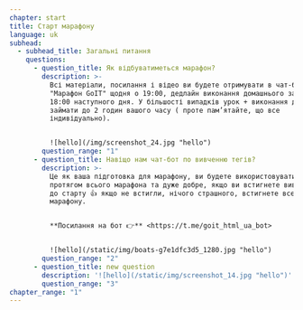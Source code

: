 ```yaml
---
chapter: start
title: Старт марафону
language: uk
subhead:
  - subhead_title: Загальні питання
    questions:
      - question_title: Я﻿к відбуватиметься марафон?
        description: >-
          Всі матеріали, посилання і відео ви будете отримувати в чат-боті
          "Марафон GoIT" щодня о 19:00, дедлайн виконання домашнього завдання
          18:00 наступного дня. У більшості випадків урок + виконання дз буде
          займати до 2 годин вашого часу ( проте пам’ятайте, що все
          індивідуально).


          ![hello](/img/screenshot_24.jpg "hello")
        question_range: "1"
      - question_title: Н﻿авіщо нам чат-бот по вивченню тегів?
        description: >-
          Це як ваша підготовка для марафону, ви будете використовувати ці теги
          протягом всього марафона та дуже добре, якщо ви встигнете вивчити їх
          до старту 👍 якщо не встигли, нічого страшного, встигнете все під час
          марафону.


          **Посилання на бот 👉** <https://t.me/goit_html_ua_bot>


          ![hello](/static/img/boats-g7e1dfc3d5_1280.jpg "hello")
        question_range: "2"
      - question_title: n﻿ew question
        description: '![hello](/static/img/screenshot_14.jpg "hello")'
        question_range: "3"
chapter_range: "1"
---
```

